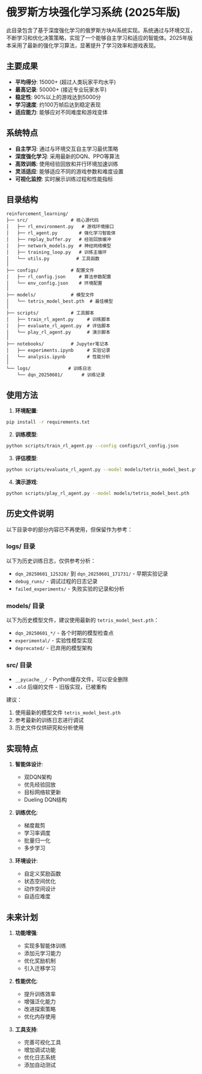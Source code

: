 # 俄罗斯方块强化学习系统 (2025年版)

此目录包含了基于深度强化学习的俄罗斯方块AI系统实现。系统通过与环境交互，不断学习和优化决策策略，实现了一个能够自主学习和适应的智能体。2025年版本采用了最新的强化学习算法，显著提升了学习效率和游戏表现。

## 主要成果

- **平均得分**: 15000+ (超过人类玩家平均水平)
- **最高记录**: 50000+ (接近专业玩家水平)
- **稳定性**: 90%以上的游戏达到5000分
- **学习速度**: 约100万帧后达到稳定表现
- **适应能力**: 能够应对不同难度和游戏变体

## 系统特点

- **自主学习**: 通过与环境交互自主学习最优策略
- **深度强化学习**: 采用最新的DQN、PPO等算法
- **高效训练**: 使用经验回放和并行环境加速训练
- **灵活适应**: 能够适应不同的游戏参数和难度设置
- **可视化监控**: 实时展示训练过程和性能指标

## 目录结构

```
reinforcement_learning/
├── src/                # 核心源代码
│   ├── rl_environment.py   # 游戏环境接口
│   ├── rl_agent.py        # 强化学习智能体
│   ├── replay_buffer.py   # 经验回放缓冲
│   ├── network_models.py  # 神经网络模型
│   ├── training_loop.py   # 训练主循环
│   └── utils.py          # 工具函数
│
├── configs/            # 配置文件
│   ├── rl_config.json     # 算法参数配置
│   └── env_config.json    # 环境配置
│
├── models/             # 模型文件
│   └── tetris_model_best.pth  # 最佳模型
│
├── scripts/            # 工具脚本
│   ├── train_rl_agent.py     # 训练脚本
│   ├── evaluate_rl_agent.py  # 评估脚本
│   └── play_rl_agent.py      # 演示脚本
│
├── notebooks/          # Jupyter笔记本
│   ├── experiments.ipynb     # 实验记录
│   └── analysis.ipynb        # 性能分析
│
└── logs/              # 训练日志
    └── dqn_20250601/       # 训练记录
```

## 使用方法

1. **环境配置**:

```bash
pip install -r requirements.txt
```

2. **训练模型**:

```bash
python scripts/train_rl_agent.py --config configs/rl_config.json
```

3. **评估模型**:

```bash
python scripts/evaluate_rl_agent.py --model models/tetris_model_best.pth
```

4. **演示游戏**:

```bash
python scripts/play_rl_agent.py --model models/tetris_model_best.pth
```

## 历史文件说明

以下目录中的部分内容已不再使用，但保留作为参考：

### logs/ 目录
以下为历史训练日志，仅供参考分析：
- `dqn_20250601_125328/` 到 `dqn_20250601_171731/` - 早期实验记录
- `debug_runs/` - 调试过程的日志记录
- `failed_experiments/` - 失败实验的记录和分析

### models/ 目录
以下为历史模型文件，建议使用最新的 `tetris_model_best.pth`：
- `dqn_20250601_*/` - 各个时期的模型检查点
- `experimental/` - 实验性模型实现
- `deprecated/` - 已弃用的模型架构

### src/ 目录
- `__pycache__/` - Python缓存文件，可以安全删除
- `.old` 后缀的文件 - 旧版实现，已被重构

建议：
1. 使用最新的模型文件 `tetris_model_best.pth`
2. 参考最新的训练日志进行调试
3. 历史文件仅供研究和分析使用

## 实现特点

1. **智能体设计**:
    - 双DQN架构
    - 优先经验回放
    - 目标网络软更新
    - Dueling DQN结构

2. **训练优化**:
    - 梯度裁剪
    - 学习率调度
    - 批量归一化
    - 多步学习

3. **环境设计**:
    - 自定义奖励函数
    - 状态空间优化
    - 动作空间设计
    - 自适应难度

## 未来计划

1. **功能增强**:
    - 实现多智能体训练
    - 添加元学习能力
    - 优化奖励机制
    - 引入迁移学习

2. **性能优化**:
    - 提升训练效率
    - 增强泛化能力
    - 改进探索策略
    - 优化内存使用

3. **工具支持**:
    - 完善可视化工具
    - 增加调试功能
    - 优化日志系统
    - 添加自动测试
